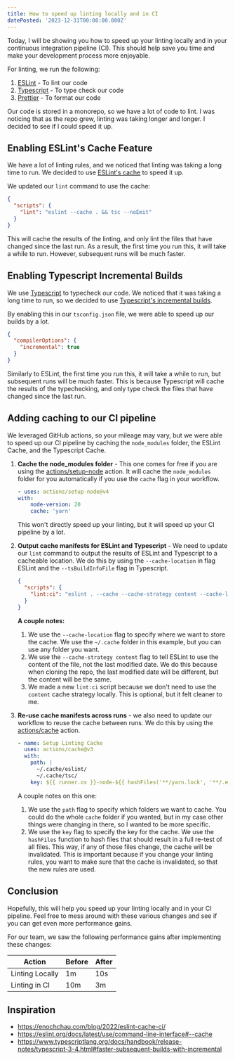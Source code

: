 ```yaml
---
title: How to speed up linting locally and in CI
datePosted: '2023-12-31T00:00:00.000Z'
---
```


Today, I will be showing you how to speed up your linting locally and in your continuous integration pipeline (CI). This should help save you time and make your development process more enjoyable.

For linting, we run the following:

1. [ESLint](https://eslint.org/) - To lint our code
2. [Typescript](https://www.typescriptlang.org/) - To type check our code
3. [Prettier](https://prettier.io/) - To format our code

Our code is stored in a monorepo, so we have a lot of code to lint. I was noticing that as the repo grew, linting was taking longer and longer. I decided to see if I could speed it up.

## Enabling ESLint's Cache Feature

We have a lot of linting rules, and we noticed that linting was taking a long time to run. We decided to use [ESLint's cache](https://eslint.org/docs/user-guide/command-line-interface#--cache) to speed it up.

We updated our `lint` command to use the cache:

```json
{
  "scripts": {
    "lint": "eslint --cache . && tsc --noEmit"
  }
}
```

This will cache the results of the linting, and only lint the files that have changed since the last run. As a result, the first time you run this, it will take a while to run. However, subsequent runs will be much faster.

## Enabling Typescript Incremental Builds

We use [Typescript](https://www.typescriptlang.org/) to typecheck our code. We noticed that it was taking a long time to run, so we decided to use [Typescript's incremental builds](https://www.typescriptlang.org/docs/handbook/release-notes/typescript-3-4.html#faster-subsequent-builds-with-incremental).

By enabling this in our `tsconfig.json` file, we were able to speed up our builds by a lot.

```json
{
  "compilerOptions": {
    "incremental": true
  }
}
```

Similarly to ESLint, the first time you run this, it will take a while to run, but subsequent runs will be much faster. This is because Typescript will cache the results of the typechecking, and only type check the files that have changed since the last run.

## Adding caching to our CI pipeline

We leveraged GitHub actions, so your mileage may vary, but we were able to speed up our CI pipeline by caching the `node_modules` folder, the ESLint Cache, and the Typescript Cache.

1. **Cache the node_modules folder** - This one comes for free if you are using the [actions/setup-node](https://github.com/actions/setup-node) action. It will cache the `node_modules` folder for you automatically if you use the `cache` flag in your workflow.

   ```yaml
   - uses: actions/setup-node@v4
   with:
       node-version: 20
       cache: 'yarn'
   ```

   This won't directly speed up your linting, but it will speed up your CI pipeline by a lot.

2. **Output cache manifests for ESLint and Typescript** - We need to update our `lint` command to output the results of ESLint and Typescript to a cacheable location. We do this by using the `--cache-location` in flag ESLint and the `--tsBuildInfoFile` flag in Typescript.

   ```json
   {
     "scripts": {
       "lint:ci": "eslint . --cache --cache-strategy content --cache-location ~/.cache/eslint && tsc --noEmit --tsBuildInfoFile ~/.cache/tsc"
     }
   }
   ```

   **A couple notes:**

   1. We use the `--cache-location` flag to specify where we want to store the cache. We use the `~/.cache` folder in this example, but you can use any folder you want.
   2. We use the `--cache-strategy content` flag to tell ESLint to use the content of the file, not the last modified date. We do this because when cloning the repo, the last modified date will be different, but the content will be the same.
   3. We made a new `lint:ci` script because we don't need to use the `content` cache strategy locally. This is optional, but it felt cleaner to me.

3. **Re-use cache manifests across runs** - we also need to update our workflow to reuse the cache between runs. We do this by using the [actions/cache](https://github.com/actions/cache) action.

   ```yaml
   - name: Setup Linting Cache
     uses: actions/cache@v3
     with:
       path: |
         ~/.cache/eslint/
         ~/.cache/tsc/
       key: ${{ runner.os }}-node-${{ hashFiles('**/yarn.lock', '**/.eslintrc.js', '**/tsconfig.json) }}
   ```

   A couple notes on this one:

   1. We use the `path` flag to specify which folders we want to cache. You could do the whole `cache` folder if you wanted, but in my case other things were changing in there, so I wanted to be more specific.
   2. We use the `key` flag to specify the key for the cache. We use the `hashFiles` function to hash files that should result in a full re-test of all files. This way, if any of those files change, the cache will be invalidated. This is important because if you change your linting rules, you want to make sure that the cache is invalidated, so that the new rules are used.

## Conclusion

Hopefully, this will help you speed up your linting locally and in your CI pipeline. Feel free to mess around with these various changes and see if you can get even more performance gains.

For our team, we saw the following performance gains after implementing these changes:

| Action          | Before | After |
| --------------- | ------ | ----- |
| Linting Locally | 1m     | 10s   |
| Linting in CI   | 10m    | 3m    |

## Inspiration

- https://enochchau.com/blog/2022/eslint-cache-ci/
- https://eslint.org/docs/latest/use/command-line-interface#--cache
- https://www.typescriptlang.org/docs/handbook/release-notes/typescript-3-4.html#faster-subsequent-builds-with-incremental
